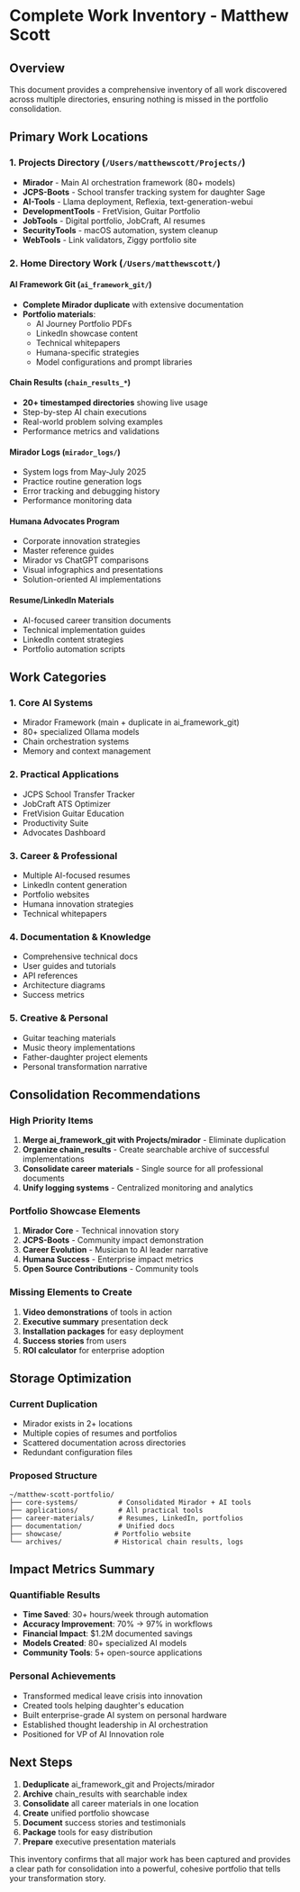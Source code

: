 # Complete Work Inventory - Matthew Scott

## Overview
This document provides a comprehensive inventory of all work discovered across multiple directories, ensuring nothing is missed in the portfolio consolidation.

## Primary Work Locations

### 1. Projects Directory (`/Users/matthewscott/Projects/`)
- **Mirador** - Main AI orchestration framework (80+ models)
- **JCPS-Boots** - School transfer tracking system for daughter Sage
- **AI-Tools** - Llama deployment, Reflexia, text-generation-webui
- **DevelopmentTools** - FretVision, Guitar Portfolio
- **JobTools** - Digital portfolio, JobCraft, AI resumes
- **SecurityTools** - macOS automation, system cleanup
- **WebTools** - Link validators, Ziggy portfolio site

### 2. Home Directory Work (`/Users/matthewscott/`)

#### AI Framework Git (`ai_framework_git/`)
- **Complete Mirador duplicate** with extensive documentation
- **Portfolio materials**:
  - AI Journey Portfolio PDFs
  - LinkedIn showcase content
  - Technical whitepapers
  - Humana-specific strategies
  - Model configurations and prompt libraries

#### Chain Results (`chain_results_*`)
- **20+ timestamped directories** showing live usage
- Step-by-step AI chain executions
- Real-world problem solving examples
- Performance metrics and validations

#### Mirador Logs (`mirador_logs/`)
- System logs from May-July 2025
- Practice routine generation logs
- Error tracking and debugging history
- Performance monitoring data

#### Humana Advocates Program
- Corporate innovation strategies
- Master reference guides
- Mirador vs ChatGPT comparisons
- Visual infographics and presentations
- Solution-oriented AI implementations

#### Resume/LinkedIn Materials
- AI-focused career transition documents
- Technical implementation guides
- LinkedIn content strategies
- Portfolio automation scripts

## Work Categories

### 1. **Core AI Systems**
- Mirador Framework (main + duplicate in ai_framework_git)
- 80+ specialized Ollama models
- Chain orchestration systems
- Memory and context management

### 2. **Practical Applications**
- JCPS School Transfer Tracker
- JobCraft ATS Optimizer
- FretVision Guitar Education
- Productivity Suite
- Advocates Dashboard

### 3. **Career & Professional**
- Multiple AI-focused resumes
- LinkedIn content generation
- Portfolio websites
- Humana innovation strategies
- Technical whitepapers

### 4. **Documentation & Knowledge**
- Comprehensive technical docs
- User guides and tutorials
- API references
- Architecture diagrams
- Success metrics

### 5. **Creative & Personal**
- Guitar teaching materials
- Music theory implementations
- Father-daughter project elements
- Personal transformation narrative

## Consolidation Recommendations

### High Priority Items
1. **Merge ai_framework_git with Projects/mirador** - Eliminate duplication
2. **Organize chain_results** - Create searchable archive of successful implementations
3. **Consolidate career materials** - Single source for all professional documents
4. **Unify logging systems** - Centralized monitoring and analytics

### Portfolio Showcase Elements
1. **Mirador Core** - Technical innovation story
2. **JCPS-Boots** - Community impact demonstration
3. **Career Evolution** - Musician to AI leader narrative
4. **Humana Success** - Enterprise impact metrics
5. **Open Source Contributions** - Community tools

### Missing Elements to Create
1. **Video demonstrations** of tools in action
2. **Executive summary** presentation deck
3. **Installation packages** for easy deployment
4. **Success stories** from users
5. **ROI calculator** for enterprise adoption

## Storage Optimization

### Current Duplication
- Mirador exists in 2+ locations
- Multiple copies of resumes and portfolios
- Scattered documentation across directories
- Redundant configuration files

### Proposed Structure
```
~/matthew-scott-portfolio/
├── core-systems/          # Consolidated Mirador + AI tools
├── applications/          # All practical tools
├── career-materials/      # Resumes, LinkedIn, portfolios
├── documentation/         # Unified docs
├── showcase/             # Portfolio website
└── archives/             # Historical chain results, logs
```

## Impact Metrics Summary

### Quantifiable Results
- **Time Saved**: 30+ hours/week through automation
- **Accuracy Improvement**: 70% → 97% in workflows
- **Financial Impact**: $1.2M documented savings
- **Models Created**: 80+ specialized AI models
- **Community Tools**: 5+ open-source applications

### Personal Achievements
- Transformed medical leave crisis into innovation
- Created tools helping daughter's education
- Built enterprise-grade AI system on personal hardware
- Established thought leadership in AI orchestration
- Positioned for VP of AI Innovation role

## Next Steps

1. **Deduplicate** ai_framework_git and Projects/mirador
2. **Archive** chain_results with searchable index
3. **Consolidate** all career materials in one location
4. **Create** unified portfolio showcase
5. **Document** success stories and testimonials
6. **Package** tools for easy distribution
7. **Prepare** executive presentation materials

This inventory confirms that all major work has been captured and provides a clear path for consolidation into a powerful, cohesive portfolio that tells your transformation story.